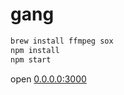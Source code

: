 # gang

```bash
brew install ffmpeg sox
npm install
npm start
```

open [0.0.0.0:3000](http://0.0.0.0:3000)
